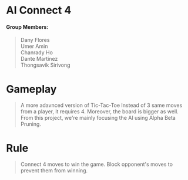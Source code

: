 # AI Connect 4 

#### Group Members:  
> Dany Flores  
> Umer Amin   
> Chanrady Ho   
> Dante Martinez   
> Thongsavik Sirivong


# Gameplay  
> A more adavnced version of Tic-Tac-Toe
> Instead of 3 same moves from a player, it requires 4.
> Moreover, the board is bigger as well.
> From this project, we're mainly focusing the AI using Alpha Beta Pruning.

# Rule  
> Connect 4 moves to win the game.
> Block opponent's moves to prevent them from winning.
